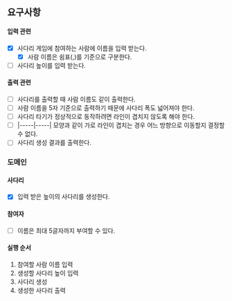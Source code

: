 ## 요구사항

#### 입력 관련
- [x] 사다리 게임에 참여하는 사람에 이름을 입력 받는다.
  - [x] 사람 이름은 쉼표(,)를 기준으로 구분한다.
- [ ] 사다리 높이를 입력 받는다.

#### 출력 관련
- [ ] 사다리를 출력할 때 사람 이름도 같이 출력한다.
- [ ] 사람 이름을 5자 기준으로 출력하기 때문에 사다리 폭도 넓어져야 한다.
- [ ] 사다리 타기가 정상적으로 동작하려면 라인이 겹치지 않도록 해야 한다.
- [ ] |-----|-----| 모양과 같이 가로 라인이 겹치는 경우 어느 방향으로 이동할지 결정할 수 없다.
- [ ] 사다리 생성 결과를 출력한다.

### 도메인

#### 사다리
- [x] 입력 받은 높이의 사다리를 생성한다.

#### 참여자
- [ ] 이름은 최대 5글자까지 부여할 수 있다.

#### 실행 순서

1. 참여할 사람 이름 입력
2. 생성할 사다리 높이 입력
3. 사다리 생성
4. 생성한 사다리 출력
